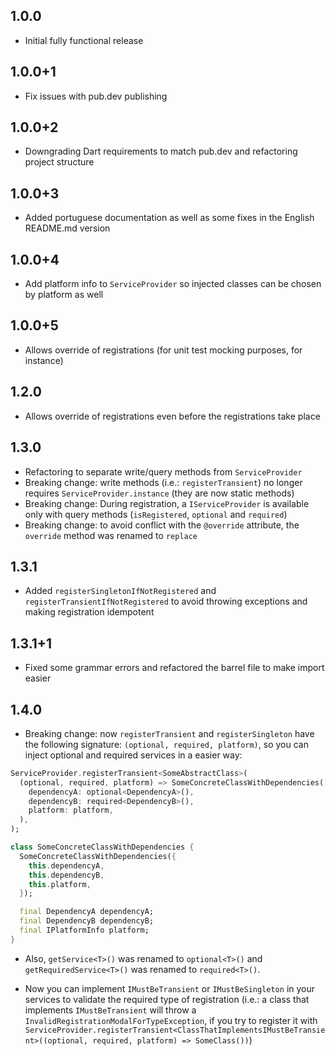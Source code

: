 ## 1.0.0

* Initial fully functional release

## 1.0.0+1

* Fix issues with pub.dev publishing

## 1.0.0+2

* Downgrading Dart requirements to match pub.dev and refactoring project structure

## 1.0.0+3

* Added portuguese documentation as well as some fixes in the English README.md version

## 1.0.0+4

* Add platform info to `ServiceProvider` so injected classes can be chosen by platform as well

## 1.0.0+5

* Allows override of registrations (for unit test mocking purposes, for instance)

## 1.2.0

* Allows override of registrations even before the registrations take place

## 1.3.0

* Refactoring to separate write/query methods from `ServiceProvider`
* Breaking change: write methods (i.e.: `registerTransient`) no longer requires `ServiceProvider.instance` (they are now static methods)
* Breaking change: During registration, a `IServiceProvider` is available only with query methods (`isRegistered`, `optional` and `required`)
* Breaking change: to avoid conflict with the `@override` attribute, the `override` method was renamed to `replace`

## 1.3.1

* Added `registerSingletonIfNotRegistered` and `registerTransientIfNotRegistered` to avoid throwing exceptions and making registration idempotent

## 1.3.1+1

* Fixed some grammar errors and refactored the barrel file to make import easier

## 1.4.0

* Breaking change: now `registerTransient` and `registerSingleton` have the following signature: `(optional, required, platform)`, so you can inject optional
and required services in a easier way:

```dart
ServiceProvider.registerTransient<SomeAbstractClass>(
  (optional, required, platform) => SomeConcreteClassWithDependencies(
    dependencyA: optional<DependencyA>(), 
    dependencyB: required<DependencyB>(),
    platform: platform, 
  ),
);

class SomeConcreteClassWithDependencies {
  SomeConcreteClassWithDependencies({
    this.dependencyA, 
    this.dependencyB,
    this.platform,
  });

  final DependencyA dependencyA;
  final DependencyB dependencyB;
  final IPlatformInfo platform;
}
```

* Also, `getService<T>()` was renamed to `optional<T>()` and `getRequiredService<T>()` was renamed to `required<T>()`.

* Now you can implement `IMustBeTransient` or `IMustBeSingleton` in your services to validate the required type of registration (i.e.: a class that implements
`IMustBeTransient` will throw a `InvalidRegistrationModalForTypeException`, if you try to register it with
`ServiceProvider.registerTransient<ClassThatImplementsIMustBeTransient>((optional, required, platform) => SomeClass())`)
